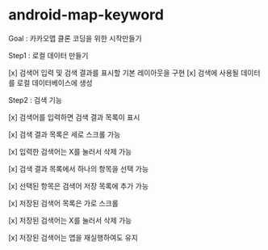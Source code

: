# android-map-keyword

Goal : 카카오맵 클론 코딩을 위한 시작만들기

Step1 : 로컬 데이터 만들기

[x] 검색어 입력 및 검색 결과를 표시할 기본 레이아웃을 구현
[x] 검색에 사용될 데이터를 로컬 데이터베이스에 생성

Step2 : 검색 기능

[x] 검색어를 입력하면 검색 결과 목록이 표시

[x] 검색 결과 목록은 세로 스크롤 가능

[x] 입력한 검색어는 X를 눌러서 삭제 가능

[x] 검색 결과 목록에서 하나의 항목을 선택 가능

[x] 선택된 항목은 검색어 저장 목록에 추가 가능

[x] 저장된 검색어 목록은 가로 스크롤

[x] 저장된 검색어는 X를 눌러서 삭제 가능

[x] 저장된 검색어는 앱을 재실행하여도 유지